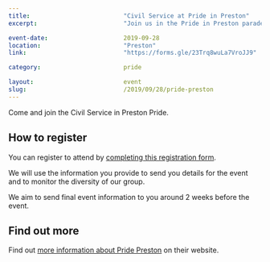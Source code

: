 ```yaml
---
title:  						"Civil Service at Pride in Preston"
excerpt:	  					"Join us in the Pride in Preston parade."

event-date:	 					2019-09-28
location: 						"Preston"
link:							"https://forms.gle/23Trq8wuLa7VroJJ9"

category:						pride

layout: 						event
slug:							/2019/09/28/pride-preston
---
```


Come and join the Civil Service in Preston Pride.

## How to register

You can register to attend by [completing this registration form](https://forms.gle/23Trq8wuLa7VroJJ9).

We will use the information you provide to send you details for the event and to monitor the diversity of our group.

We aim to send final event information to you around 2 weeks before the event.

## Find out more 

Find out [more information about Pride Preston](https://www.prestonpride.com/) on their website.